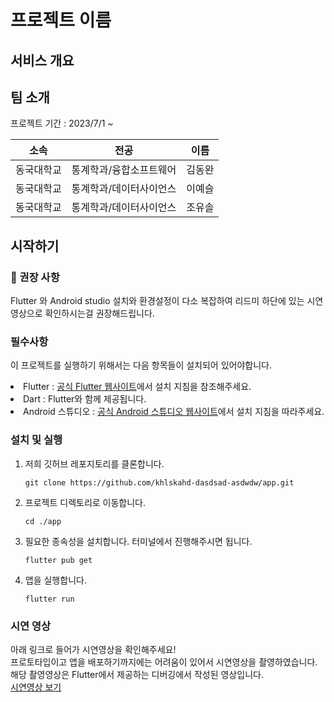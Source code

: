 # 프로젝트 이름

## 서비스 개요

## 팀 소개
<p>프로젝트 기간 : 2023/7/1 ~ </p>

|    소속    |          전공           |  이름  |
| :--------: | :---------------------: | :----: |
| 동국대학교 | 통계학과/융합소프트웨어 | 김동완 |
| 동국대학교 | 통계학과/데이터사이언스 | 이예슬 |
| 동국대학교 | 통계학과/데이터사이언스 | 조유솔 |

## 시작하기

### 📌 권장 사항
<p style="font-weight:bold,">Flutter 와 Android studio 설치와 환경설정이 다소 복잡하여 리드미 하단에 있는 시연영상으로 확인하시는걸 권장해드립니다.</p>

### 필수사항
<P>이 프로젝트를 실행하기 위해서는 다음 항목들이 설치되어 있어야합니다.</P>

<ui>
  <li>Flutter : <a href="https://docs.flutter.dev/get-started/install">공식 Flutter 웹사이트</a>에서 설치 지침을 참조해주세요.</li>
  <li>Dart : Flutter와 함께 제공됩니다.</li>
  <li>Android 스튜디오 : <a href="https://developer.android.com/studio/install?hl=ko">공식 Android 스튜디오 웹사이트</a>에서 설치 지침을 따라주세요.</li>
</ui>

### 설치 및 실행
1. 저희 깃허브 레포지토리를 클론합니다.
   ```
   git clone https://github.com/khlskahd-dasdsad-asdwdw/app.git
   ```
2. 프로젝트 디렉토리로 이동합니다.
   ```
   cd ./app
   ```
3. 필요한 종속성을 설치합니다. 터미널에서 진행해주시면 됩니다.
   ```
   flutter pub get
   ```
4. 앱을 실행합니다.
   ```
   flutter run
   ```

### 시연 영상
아래 링크로 들어가 시연영상을 확인해주세요! <br/>
프로토타입이고 앱을 배포하기까지에는 어려움이 있어서 시연영상을 촬영하였습니다. <br/>
해당 촬영영상은 Flutter에서 제공하는 디버깅에서 작성된 영상입니다. <br/>
<a href="https://www.youtube.com/watch?v=uvFH1tF58iM">시연영상 보기</a>
